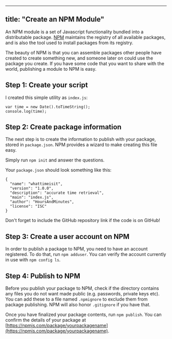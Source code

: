 
---
title: "Create an NPM Module"
---

An NPM module is a set of Javascript functionality bundled into a distributable package. [NPM](http://www.npmjs.com) maintains the registry of all available packages, and is also the tool used to install packages from its registry.

The beauty of NPM is that you can assemble packages other people have created to create something new, and someone later on could use the package you create. If you have some code that you want to share with the world, publishing a module to NPM is easy.

## Step 1: Create your script

I created this simple utility as `index.js`:

    var time = new Date().toTimeString();
    console.log(time);

## Step 2: Create package information

The next step is to create the information to publish with your package, stored in `package.json`. NPM provides a wizard to make creating this file easy.

Simply run `npm init` and answer the questions.

Your `package.json` should look something like this:

    {
      "name": "whattimeisit",
      "version": "1.0.0",
      "description": "accurate time retrieval",
      "main": "index.js",
      "author": "HoursAndMinutes",
      "license": "ISC"
    }

Don't forget to include the GitHub repository link if the code is on GitHub!

## Step 3: Create a user account on NPM

In order to publish a package to NPM, you need to have an account registered. To do that, run `npm adduser`. You can verify the account currently in use with `npm config ls`.

## Step 4: Publish to NPM

Before you publish your package to NPM, check if the directory contains any files you do not want made public (e.g. passwords, private keys etc). You can add these to a file named `.npmignore` to exclude them from package publishing. NPM will also honor `.gitignore` if you have that.

Once you have finalized your package contents, run `npm publish`. You can confirm the details of your package at [https://npmjs.com/package/yourpackagename](https://npmjs.com/package/yourpackagename).
